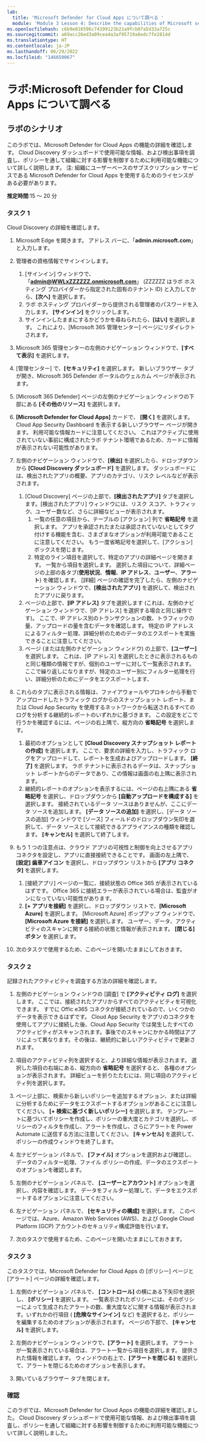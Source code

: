 ```yaml
---
lab:
  title: 'Microsoft Defender for Cloud Apps について調べる '
  module: 'Module 3 Lesson 4: Describe the capabilities of Microsoft security solutions: Describe threat protection with Microsoft 365 Defender'
ms.openlocfilehash: c6b9e816596c74199123b21a9fcb07a5d33a725c
ms.sourcegitcommit: a69acc26ed3a09cea4a3af95719a6edc7fe2814d
ms.translationtype: HT
ms.contentlocale: ja-JP
ms.lasthandoff: 06/29/2022
ms.locfileid: "146650067"
---
```

# <a name="lab-explore-microsoft-defender-for-cloud-apps"></a>ラボ:Microsoft Defender for Cloud Apps について調べる

## <a name="lab-scenario"></a>ラボのシナリオ

このラボでは、Microsoft Defender for Cloud Apps の機能の詳細を確認します。  Cloud Discovery ダッシュボードで使用可能な情報、および検出事項を調査し、ポリシーを通して組織に対する影響を制御するために利用可能な機能について詳しく説明します。  注: 組織にユーザーベースのサブスクリプション サービスである Microsoft Defender for Cloud Apps を使用するためのライセンスがある必要があります。

**推定時間**:15 ～ 20 分

### <a name="task-1"></a>タスク 1

Cloud Discovery の詳細を確認します。

1. Microsoft Edge を開きます。 アドレス バーに、「**admin.microsoft.com**」と入力します。

1. 管理者の資格情報でサインインします。
    1. [サインイン] ウィンドウで、「**admin@WWLxZZZZZZ.onmicrosoft.com**」 (ZZZZZZ はラボ ホスティング プロバイダーから指定された固有のテナント ID) と入力してから、**[次へ]** を選択します。
    1. ラボ ホスティング プロバイダーから提供される管理者のパスワードを入力します。 **[サインイン]** をクリックします。
    1. サインインしたままにするかどうかを尋ねられたら、**[はい]** を選択します。 これにより、[Microsoft 365 管理センター] ページにリダイレクトされます。

1. Microsoft 365 管理センターの左側のナビゲーション ウィンドウで、**[すべて表示]** を選択します。

1. [管理センター] で、**[セキュリティ]** を選択します。  新しいブラウザー タブが開き、Microsoft 365 Defender ポータルのウェルカム ページが表示されます。  

1. [Microsoft 365 Defender] ページの左側のナビゲーション ウィンドウの下部にある **[その他のリソース]** を選択します。

1. **[Microsoft Defender for Cloud Apps]** カードで、 **[開く]** を選択します。  Cloud App Security Dashboard を表示する新しいブラウザー ページが開きます。  利用可能な情報カードに注意してください。  これはアクティブに使用されていない事前に構成されたラボ テナント環境であるため、カードに情報が表示されない可能性があります。  

1. 左側のナビゲーション ウィンドウで、**[検出]** を選択したら、ドロップダウンから **[Cloud Discovery ダッシュボード]** を選択します。  ダッシュボードには、検出されたアプリの概要、アプリのカテゴリ、リスク レベルなどが表示されます。  
    1. [Cloud Discovery] ページの上部で、**[検出されたアプリ]** タブを選択します。[検出されたアプリ] ウィンドウには、リスク スコア、トラフィック、ユーザー数など、さらに詳細なビューが表示されます。
        1. 一覧の任意の項目から、テーブルの [アクション] 列で **省略記号** を選択します。  アプリを承認されたまたは承認されていないとしてタグ付けする機能を含む、さまざまなオプションが利用可能であることに注意してください。  もう一度省略記号を選択して、[アクション] ボックスを閉じます。
        1. 特定のライン項目を選択して、特定のアプリの詳細ページを開きます。  一覧から項目を選択します。  選択した項目について、詳細ページの上部の各タブ(**使用状況**、**情報**、**IP アドレス**、**ユーザー**、**アラート**) を確認します。 [詳細] ページの確認を完了したら、左側のナビゲーション ウィンドウで、**[検出されたアプリ]** を選択して、検出されたアプリに戻ります。
    1. ページの上部で、**[IP アドレス]** タブを選択します (これは、左側のナビゲーション ウィンドウで、[IP アドレス] を選択する場合と同じ操作です)。  ここで、IP アドレス別のトランザクションの数、トラフィックの量、アップロードの量を含むデータを確認します。  特定の IP アドレスによるフィルター処理、詳細分析のためのデータのエクスポートを実施できることに注意してください。
    1. ページ (または左側のナビゲーション ウィンドウ) の上部で、**[ユーザー]** を選択します。  これは、[IP アドレス] を選択したときに表示されるものと同じ種類の情報ですが、個別のユーザーに対して一覧表示されます。  ここで繰り返しになりますが、特定のユーザー別にフィルター処理を行い、詳細分析のためにデータをエクスポートします、

1. これらのタブに表示される情報は、ファイアウォールやプロキシから手動でアップロードしたトラフィック ログからのスナップショット レポート、または Cloud App Security を使用するネットワークから転送されるすべてのログを分析する継続的レポートのいずれかに基づきます。  この設定をどこで行うかを確認するには、ページの右上隅で、縦方向の **省略記号** を選択します。
    1. 最初のオプションとして **[Cloud Discovery スナップショット レポートの作成]** を選択します。 ここで、要求の詳細を入力し、トラフィック ログをアップロードして、レポートを生成およびアップロードします。  **[終了]** を選択します。  ラボ テナントに表示されるデータは、スナップショット レポートからのデータであり、この情報は画面の右上隅に表示されます。
    1. 継続的レポートのオプションを表示するには、ページの右上隅にある **省略記号** を選択し、ドロップダウンから **[自動アップロードを構成する]** を選択します。  接続されているデータ ソースはありませんが、ここにデータ ソースを追加します。 **[データ ソースの追加]** を選択し、[データ ソースの追加] ウィンドウで [ソース] フィールドのドロップダウン矢印を選択して、データ ソースとして接続できるアプライアンスの種類を確認します。  **[キャンセル]** を選択して終了します。

1. もう 1 つの注意点は、クラウド アプリの可視性と制御を向上させるアプリ コネクタを設定し、アプリに直接接続できることです。 画面の左上隅で、**[設定] 歯車アイコン** を選択し、ドロップダウン リストから **[アプリ コネクタ]** を選択します。  
    1. [接続アプリ] ページの一覧に、接続状態の Office 365 が表示されているはずです。  Office 365 に接続エラーが表示されている場合は、監査がオンになっていない可能性があります。
    1. **[+ アプリを接続]** を選択し、ドロップダウン リストで、**[Microsoft Azure]** を選択します。  [Microsoft Azure] ポップアップ ウィンドウで、**[Microsoft Azure を接続]** を選択します。  ユーザー、データ、アクティビティのスキャンに関する接続の状態と情報が表示されます。  **[閉じる] ボタン** を選択します。

1. 次のタスクで使用するため、このページを開いたままにしておきます。

### <a name="task-2"></a>タスク 2

記録されたアクティビティを調査する方法の詳細を確認します。

1. 左側のナビゲーション ウィンドウの [調査] で **[アクティビティ ログ]** を選択します。  ここでは、接続されたアプリからすべてのアクティビティを可視化できます。   すでに Offic e365 コネクタが接続されているので、いくつかのデータを表示できるはずです。 Cloud App Security をアプリのコネクタを使用してアプリに接続した後、Cloud App Security では発生したすべてのアクティビティがスキャンされます。事後でのスキャンにかかる時間はアプリによって異なります。その後は、継続的に新しいアクティビティで更新されます。  

1. 項目のアクティビティ列を選択すると、より詳細な情報が表示されます。 選択した項目の右端にある、縦方向の **省略記号** を選択すると、  各種のオプションが表示されます。  詳細ビューを折りたたむには、同じ項目のアクティビティ列を選択します。

1. ページ上部に、検索から新しいポリシーを追加するオプション、または詳細に分析するためにデータをエクスポートするオプションがあることに注意してください。  **[+ 検索に基づく新しいポリシー]** を選択します。  テンプレートに基づいてポリシーを作成し、ポリシーの重大度とカテゴリを選択し、ポリシーのフィルタを作成し、アラートを作成し、さらにアラートを Power Automate に送信する方法に注意してください。  **[キャンセル]** を選択して、ポリシーの作成ウィンドウを終了します。

1. 左ナビゲーション パネルで、 **[ファイル]** オプションを選択および確認し、データのフィルター処理、ファイル ポリシーの作成、データのエクスポートのオプションを確認します。  

1. 左側のナビゲーション パネルで、 **[ユーザーとアカウント]** オプションを選択し、内容を確認します。  データをフィルター処理して、データをエクスポートするオプションに注意してください。

1. 左ナビゲーション パネルで、 **[セキュリティの構成]** を選択します。 このページでは、Azure、Amazon Web Services (AWS)、および Google Cloud Platform (GCP) アカウントのセキュリティ構成評価を行います。

1. 次のタスクで使用するため、このページを開いたままにしておきます。

### <a name="task-3"></a>タスク 3

このタスクでは、Microsoft Defender for Cloud Apps の [ポリシー] ページと [アラート] ページの詳細を確認します。

1. 左側のナビゲーション パネルで、 **[コントロール]** の横にある下矢印を選択し、 **[ポリシー]** を選択します。  一覧表示されたポリシーには、そのポリシーによって生成されたアラートの数、重大度などに関する情報が表示されます。いずれかの行項目 ( **[危険なサインイン]** など) を選択すると、ポリシーを編集するためのオプションが表示されます。 ページの下部で、 **[キャンセル]** を選択します。

1. 左側のナビゲーション ウィンドウで、**[アラート]** を選択します。  アラートが一覧表示されている場合は、アラート一覧から項目を選択します。 提供された情報を確認します。  ウィンドウの右上で、**[アラートを閉じる]** を選択して、アラートを閉じるためのオプションを表示します。  

1. 開いているブラウザー タブを閉じます。

### <a name="review"></a>確認

このラボでは、Microsoft Defender for Cloud Apps の機能の詳細を確認しました。  Cloud Discovery ダッシュボードで使用可能な情報、および検出事項を調査し、ポリシーを通して組織に対する影響を制御するために利用可能な機能について詳しく説明しました。
